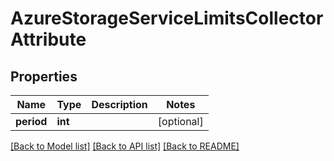 # AzureStorageServiceLimitsCollectorAttribute

## Properties
Name | Type | Description | Notes
------------ | ------------- | ------------- | -------------
**period** | **int** |  | [optional] 

[[Back to Model list]](../README.md#documentation-for-models) [[Back to API list]](../README.md#documentation-for-api-endpoints) [[Back to README]](../README.md)

